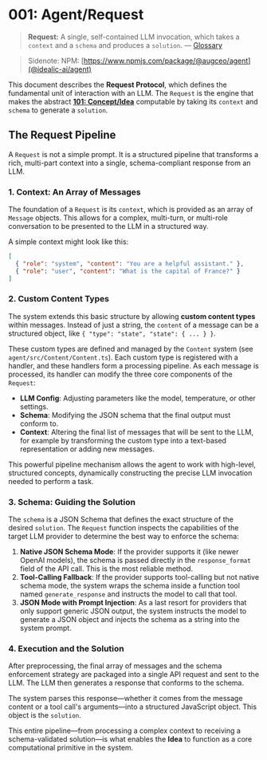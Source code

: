# 001: Agent/Request

> **Request:** A single, self-contained LLM invocation, which takes a `context` and a `schema` and produces a `solution`. — [Glossary](./000_glossary.md)

> Sidenote: NPM: [https://www.npmjs.com/package/@augceo/agent](@idealic-ai/agent)

This document describes the **Request Protocol**, which defines the fundamental unit of interaction with an LLM. The `Request` is the engine that makes the abstract **[101: Concept/Idea](./101_concept_idea.md)** computable by taking its `context` and `schema` to generate a `solution`.

## The Request Pipeline

A `Request` is not a simple prompt. It is a structured pipeline that transforms a rich, multi-part context into a single, schema-compliant response from an LLM.

### 1. Context: An Array of Messages

The foundation of a `Request` is its `context`, which is provided as an array of `Message` objects. This allows for a complex, multi-turn, or multi-role conversation to be presented to the LLM in a structured way.

A simple context might look like this:

```json
[
  { "role": "system", "content": "You are a helpful assistant." },
  { "role": "user", "content": "What is the capital of France?" }
]
```

### 2. Custom Content Types

The system extends this basic structure by allowing **custom content types** within messages. Instead of just a string, the `content` of a message can be a structured object, like `{ "type": "state", "state": { ... } }`.

These custom types are defined and managed by the `Content` system (see `agent/src/Content/Content.ts`). Each custom type is registered with a handler, and these handlers form a processing pipeline. As each message is processed, its handler can modify the three core components of the `Request`:

- **LLM Config**: Adjusting parameters like the model, temperature, or other settings.
- **Schema**: Modifying the JSON schema that the final output must conform to.
- **Context**: Altering the final list of messages that will be sent to the LLM, for example by transforming the custom type into a text-based representation or adding new messages.

This powerful pipeline mechanism allows the agent to work with high-level, structured concepts, dynamically constructing the precise LLM invocation needed to perform a task.

### 3. Schema: Guiding the Solution

The `schema` is a JSON Schema that defines the exact structure of the desired `solution`. The `Request` function inspects the capabilities of the target LLM provider to determine the best way to enforce the schema:

1.  **Native JSON Schema Mode**: If the provider supports it (like newer OpenAI models), the schema is passed directly in the `response_format` field of the API call. This is the most reliable method.
2.  **Tool-Calling Fallback**: If the provider supports tool-calling but not native schema mode, the system wraps the schema inside a function tool named `generate_response` and instructs the model to call that tool.
3.  **JSON Mode with Prompt Injection**: As a last resort for providers that only support generic JSON output, the system instructs the model to generate a JSON object and injects the schema as a string into the system prompt.

### 4. Execution and the Solution

After preprocessing, the final array of messages and the schema enforcement strategy are packaged into a single API request and sent to the LLM. The LLM then generates a response that conforms to the schema.

The system parses this response—whether it comes from the message content or a tool call's arguments—into a structured JavaScript object. This object is the `solution`.

This entire pipeline—from processing a complex context to receiving a schema-validated solution—is what enables the **Idea** to function as a core computational primitive in the system.

